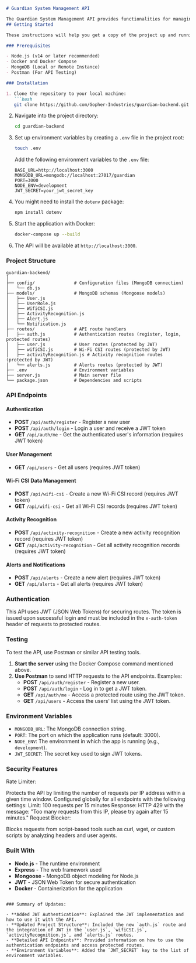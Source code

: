 

```markdown
# Guardian System Management API

The Guardian System Management API provides functionalities for managing user data
## Getting Started

These instructions will help you get a copy of the project up and running on your local machine for development and testing purposes.

### Prerequisites

- Node.js (v14 or later recommended)
- Docker and Docker Compose
- MongoDB (Local or Remote Instance)
- Postman (For API Testing)

### Installation

1. Clone the repository to your local machine:
   ```bash
   git clone https://github.com/Gopher-Industries/guardian-backend.git
   ```

2. Navigate into the project directory:
   ```bash
   cd guardian-backend
   ```

3. Set up environment variables by creating a `.env` file in the project root:
   ```bash
   touch .env
   ```
   Add the following environment variables to the `.env` file:
   ```plaintext
   BASE_URL=http://localhost:3000
   MONGODB_URL=mongodb://localhost:27017/guardian
   PORT=3000
   NODE_ENV=development
   JWT_SECRET=your_jwt_secret_key
   ```

4. You might need to install the `dotenv` package:
   ```bash
   npm install dotenv
   ```

5. Start the application with Docker:
   ```bash
   docker-compose up --build
   ```

6. The API will be available at `http://localhost:3000`.

### Project Structure

```
guardian-backend/
│
├── config/               # Configuration files (MongoDB connection)
│   └── db.js
├── models/               # MongoDB schemas (Mongoose models)
│   ├── User.js
│   ├── UserRole.js
│   ├── WifiCSI.js
│   ├── ActivityRecognition.js
│   ├── Alert.js
│   └── Notification.js
├── routes/               # API route handlers
│   ├── auth.js           # Authentication routes (register, login, protected routes)
│   ├── user.js           # User routes (protected by JWT)
│   ├── wifiCSI.js        # Wi-Fi CSI routes (protected by JWT)
│   ├── activityRecognition.js # Activity recognition routes (protected by JWT)
│   └── alerts.js         # Alerts routes (protected by JWT)
├── .env                  # Environment variables
├── server.js             # Main server file
└── package.json          # Dependencies and scripts
```

### API Endpoints

#### Authentication

- **POST** `/api/auth/register` - Register a new user
- **POST** `/api/auth/login` - Login a user and receive a JWT token
- **GET** `/api/auth/me` - Get the authenticated user's information (requires JWT token)

#### User Management

- **GET** `/api/users` - Get all users (requires JWT token)

#### Wi-Fi CSI Data Management

- **POST** `/api/wifi-csi` - Create a new Wi-Fi CSI record (requires JWT token)
- **GET** `/api/wifi-csi` - Get all Wi-Fi CSI records (requires JWT token)

#### Activity Recognition

- **POST** `/api/activity-recognition` - Create a new activity recognition record (requires JWT token)
- **GET** `/api/activity-recognition` - Get all activity recognition records (requires JWT token)

#### Alerts and Notifications

- **POST** `/api/alerts` - Create a new alert (requires JWT token)
- **GET** `/api/alerts` - Get all alerts (requires JWT token)

### Authentication

This API uses JWT (JSON Web Tokens) for securing routes. The token is issued upon successful login and must be included in the `x-auth-token` header of requests to protected routes.

### Testing

To test the API, use Postman or similar API testing tools.

1. **Start the server** using the Docker Compose command mentioned above.
2. **Use Postman** to send HTTP requests to the API endpoints. Examples:
   - **POST** `/api/auth/register` - Register a new user.
   - **POST** `/api/auth/login` - Log in to get a JWT token.
   - **GET** `/api/auth/me` - Access a protected route using the JWT token.
   - **GET** `/api/users` - Access the users' list using the JWT token.

### Environment Variables

- `MONGODB_URL`: The MongoDB connection string.
- `PORT`: The port on which the application runs (default: 3000).
- `NODE_ENV`: The environment in which the app is running (e.g., `development`).
- `JWT_SECRET`: The secret key used to sign JWT tokens.

### Security Features
Rate Limiter:

Protects the API by limiting the number of requests per IP address within a given time window.
Configured globally for all endpoints with the following settings:
Limit: 100 requests per 15 minutes
Response: HTTP 429 with the message: "Too many requests from this IP, please try again after 15 minutes."
Request Blocker:

Blocks requests from script-based tools such as curl, wget, or custom scripts by analyzing headers and user agents.

### Built With

- **Node.js** - The runtime environment
- **Express** - The web framework used
- **Mongoose** - MongoDB object modeling for Node.js
- **JWT** - JSON Web Token for secure authentication
- **Docker** - Containerization for the application


```

### Summary of Updates:

- **Added JWT Authentication**: Explained the JWT implementation and how to use it with the API.
- **Updated Project Structure**: Included the new `auth.js` route and the integration of JWT in the `user.js`, `wifiCSI.js`, `activityRecognition.js`, and `alerts.js` routes.
- **Detailed API Endpoints**: Provided information on how to use the authentication endpoints and access protected routes.
- **Environment Variables**: Added the `JWT_SECRET` key to the list of environment variables.